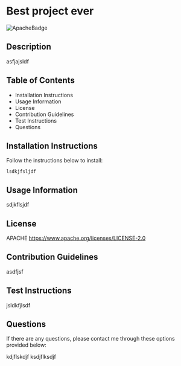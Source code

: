 
# Best project ever
![ApacheBadge](https://img.shields.io/badge/License-APACHE-blue)

## Description
asfjajsldf

## Table of Contents
* Installation Instructions
* Usage Information
* License
* Contribution Guidelines
* Test Instructions
* Questions

## Installation Instructions
Follow the instructions below to install:
```
lsdkjfsljdf
```

## Usage Information
sdjkflsjdf

## License
APACHE
https://www.apache.org/licenses/LICENSE-2.0

## Contribution Guidelines
asdfjsf

## Test Instructions
jsldkfjlsdf

## Questions
If there are any questions, please contact me through these options provided below:

kdjflskdjf
ksdjflksdjf
